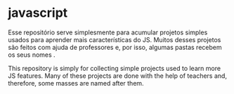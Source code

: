 # javascript

Esse repositório serve simplesmente para acumular projetos simples usados para aprender mais características do JS.
Muitos desses projetos são feitos com ajuda de professores e, por isso, algumas pastas recebem os seus nomes . 

This repository is simply for collecting simple projects used to learn more JS features.
Many of these projects are done with the help of teachers and, therefore, some masses are named after them.


